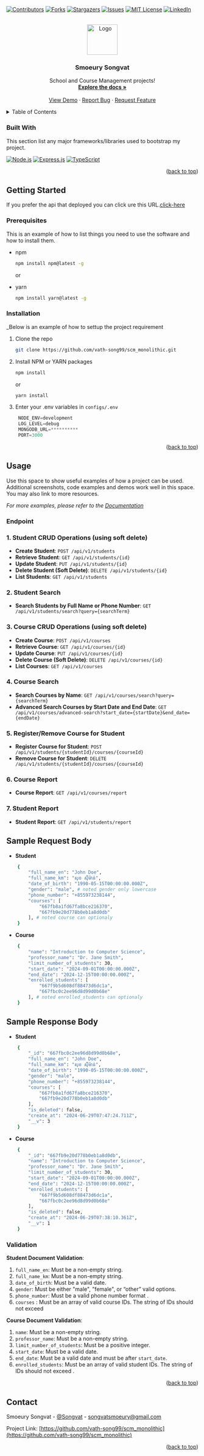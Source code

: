 
<a id="readme-top"></a>

[![Contributors][contributors-shield]][contributors-url]
[![Forks][forks-shield]][forks-url]
[![Stargazers][stars-shield]][stars-url]
[![Issues][issues-shield]][issues-url]
[![MIT License][license-shield]][license-url]
[![LinkedIn][linkedin-shield]][linkedin-url]



<!-- PROJECT LOGO -->
<br />
<div align="center">
  <a href="https://github.com/othneildrew/Best-README-Template">
    <img src="https://media.licdn.com/dms/image/D5603AQHTEe-kZ5XiQQ/profile-displayphoto-shrink_400_400/0/1719117281984?e=1724889600&v=beta&t=o4FGGwMPxtQ7Yv0F_TepyRgNpg4rDvQ2CD_cu59AfBw" alt="Logo" width="80" height="80">
  </a>

  <h3 align="center">Smoeury Songvat</h3>

  <p align="center">
    School and Course Management projects!
    <br />
    <a href="https://github.com/vath-song99/SCM_monolithic"><strong>Explore the docs »</strong></a>
    <br />
    <br />
    <a href="https://github.com/vath-song99/SCM_monolithic">View Demo</a>
    ·
    <a href="https://github.com/Vath-Song99/SCM_monolithic/issues/new?labels=bug&template=bug-report---.md">Report Bug</a>
    ·
    <a href="https://github.com/Vath-Song99/SCM_monolithic/issues/new?labels=enhancement&template=feature-request---.md">Request Feature</a>
  </p>
</div>



<!-- TABLE OF CONTENTS -->
<details>
  <summary>Table of Contents</summary>
  <ol>
    <li>
      <a href="#about-the-project">About The Project</a>
      <ul>
        <li><a href="#built-with">Built With</a></li>
      </ul>
    </li>
    <li>
      <a href="#getting-started">Getting Started</a>
      <ul>
        <li><a href="#prerequisites">Prerequisites</a></li>
        <li><a href="#installation">Installation</a></li>
      </ul>
    </li>
    <li><a href="#usage">Usage</a></li>
    <li><a href="#contact">Contact</a></li>
  </ol>
</details>



### Built With

This section list any major frameworks/libraries used to bootstrap my project.

[![Node.js](https://img.shields.io/badge/Node.js-43853D?style=for-the-badge&logo=nodedotjs&logoColor=white)](https://nodejs.org/)
[![Express.js](https://img.shields.io/badge/Express.js-404D59?style=for-the-badge)](https://expressjs.com/)
[![TypeScript](https://img.shields.io/badge/TypeScript-007ACC?style=for-the-badge&logo=typescript&logoColor=white)](https://www.typescriptlang.org/)


<p align="right">(<a href="#readme-top">back to top</a>)</p>



<!-- GETTING STARTED -->
## Getting Started

If you prefer the api that deployed you can click ure this URL.[click-here](https://d2oq0pn49kagg5.cloudfront.net)

### Prerequisites

This is an example of how to list things you need to use the software and how to install them.
* npm
  ```sh
  npm install npm@latest -g
  ```
    or

* yarn
  ```sh
  npm install yarn@latest -g
  ```
### Installation

_Below is an example of how to settup the project requirement


1. Clone the repo
   ```sh
   git clone https://github.com/vath-song99/scm_monolithic.git
   ```
2. Install NPM or YARN packages
   ```sh
   npm install
   ```
   or

   ```sh
   yarn install
   ```   
3. Enter your .env variables in `configs/.env`
   ```js
    NODE_ENV=development    
    LOG_LEVEL=debug
    MONGODB_URL=**********
    PORT=3000
   ```

<p align="right">(<a href="#readme-top">back to top</a>)</p>



<!-- USAGE EXAMPLES -->
## Usage

Use this space to show useful examples of how a project can be used. Additional screenshots, code examples and demos work well in this space. You may also link to more resources.

_For more examples, please refer to the [Documentation](https://example.com)_

### Endpoint

### 1. Student CRUD Operations (using soft delete)

- **Create Student**: `POST /api/v1/students`
- **Retrieve Student**: `GET /api/v1/students/{id}`
- **Update Student**: `PUT /api/v1/students/{id}`
- **Delete Student (Soft Delete)**: `DELETE /api/v1/students/{id}`
- **List Students**: `GET /api/v1/students`

### 2. Student Search

- **Search Students by Full Name or Phone Number**: `GET /api/v1/students/search?query={searchTerm}`

### 3. Course CRUD Operations (using soft delete)

- **Create Course**: `POST /api/v1/courses`
- **Retrieve Course**: `GET /api/v1/courses/{id}`
- **Update Course**: `PUT /api/v1/courses/{id}`
- **Delete Course (Soft Delete)**: `DELETE /api/v1/courses/{id}`
- **List Courses**: `GET /api/v1/courses`

### 4. Course Search

- **Search Courses by Name**: `GET /api/v1/courses/search?query={searchTerm}`
- **Advanced Search Courses by Start Date and End Date**: `GET /api/v1/courses/advanced-search?start_date={startDate}&end_date={endDate}`

### 5. Register/Remove Course for Student

- **Register Course for Student**: `POST /api/v1/students/{studentId}/courses/{courseId}`
- **Remove Course for Student**: `DELETE /api/v1/students/{studentId}/courses/{courseId}`

### 6. Course Report

- **Course Report**: `GET /api/v1/courses/report`

### 7. Student Report

- **Student Report**: `GET /api/v1/students/report`


## Sample Request Body

- **Student**
```sh
    {
        "full_name_en": "John Doe",
        "full_name_km": "សុខ ស៊ីម៉ាន់",
        "date_of_birth": "1990-05-15T00:00:00.000Z",
        "gender": "male", # noted gender only lowercase
        "phone_number": "+855973238144",
        "courses": [
            "667fb8a1fd67fa8bce216370",
            "667fb9e20d778b0eb1a8d0db"
        ], # noted course can optionaly
    }
```

- **Course**
```sh
    {
        "name": "Introduction to Computer Science",
        "professor_name": "Dr. Jane Smith",
        "limit_number_of_students": 30,
        "start_date": "2024-09-01T00:00:00.000Z",
        "end_date": "2024-12-15T00:00:00.000Z",
        "enrolled_students": [
            "667f9b5d608df88473d6dc1a",
            "667fbc0c2ee96d8d99d0b68e"
        ], # noted enrolled_students can optionaly
    }
```
  
## Sample Response Body

- **Student**
```sh
    {
        "_id": "667fbc0c2ee96d8d99d0b68e",
        "full_name_en": "John Doe",
        "full_name_km": "សុខ ស៊ីម៉ាន់",
        "date_of_birth": "1990-05-15T00:00:00.000Z",
        "gender": "male",
        "phone_number": "+855973238144",
        "courses": [
            "667fb8a1fd67fa8bce216370",
            "667fb9e20d778b0eb1a8d0db"
        ],
        "is_deleted": false,
        "create_at": "2024-06-29T07:47:24.711Z",
        "__v": 3
    }
```

- **Course**
```sh
    {
        "_id": "667fb9e20d778b0eb1a8d0db",
        "name": "Introduction to Computer Science",
        "professor_name": "Dr. Jane Smith",
        "limit_number_of_students": 30,
        "start_date": "2024-09-01T00:00:00.000Z",
        "end_date": "2024-12-15T00:00:00.000Z",
        "enrolled_students": [
            "667f9b5d608df88473d6dc1a",
            "667fbc0c2ee96d8d99d0b68e"
        ],
        "is_deleted": false,
        "create_at": "2024-06-29T07:38:10.361Z",
        "__v": 1
    }
```
### Validation

**Student Document Validation**:

1. `full_name_en`: Must be a non-empty string.
2. `full_name_km`: Must be a non-empty string.
3. `date_of_birth`: Must be a valid date.
4. `gender`: Must be either "male", "female", or “other” valid options.
5. `phone_number`: Must be a valid phone number format .
6. `courses` :  Must be an array of valid course IDs. The string of IDs should not exceed

**Course Document Validation**:

1. `name`: Must be a non-empty string.
2. `professor_name`: Must be a non-empty string.
3. `limit_number_of_students`: Must be a positive integer.
4. `start_date`: Must be a valid date.
5. `end_date`: Must be a valid date and must be after `start_date`.
6. `enrolled_students`: Must be an array of valid student IDs. The string of IDs should not exceed .

<p align="right">(<a href="#readme-top">back to top</a>)</p>


<!-- CONTACT -->
## Contact

Smoeury Songvat - [@Songvat](https://www.linkedin.com/in/smoeury-songvat-a79aa0261/) - songvatsmoeury@gmail.com

Project Link: [https://github.com/vath-song99/scm_monolithic](https://github.com/vath-song99/scm_monolithic)

<p align="right">(<a href="#readme-top">back to top</a>)</p>



<!-- MARKDOWN LINKS & IMAGES -->
<!-- https://www.markdownguide.org/basic-syntax/#reference-style-links -->
[contributors-shield]: https://img.shields.io/github/contributors/othneildrew/Best-README-Template.svg?style=for-the-badge
[contributors-url]: https://github.com/othneildrew/Best-README-Template/graphs/contributors
[forks-shield]: https://img.shields.io/github/forks/othneildrew/Best-README-Template.svg?style=for-the-badge
[forks-url]: https://github.com/othneildrew/Best-README-Template/network/members
[stars-shield]: https://img.shields.io/github/stars/othneildrew/Best-README-Template.svg?style=for-the-badge
[stars-url]: https://github.com/othneildrew/Best-README-Template/stargazers
[issues-shield]: https://img.shields.io/github/issues/othneildrew/Best-README-Template.svg?style=for-the-badge
[issues-url]: https://github.com/othneildrew/Best-README-Template/issues
[license-shield]: https://img.shields.io/github/license/othneildrew/Best-README-Template.svg?style=for-the-badge
[license-url]: https://github.com/othneildrew/Best-README-Template/blob/master/LICENSE.txt
[linkedin-shield]: https://img.shields.io/badge/-LinkedIn-black.svg?style=for-the-badge&logo=linkedin&colorB=555
[linkedin-url]: https://linkedin.com/in/othneildrew